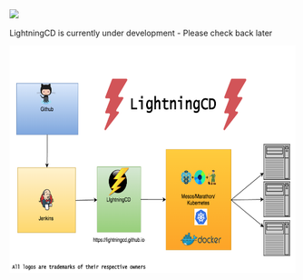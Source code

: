 <img src="https://circleci.com/gh/amitmawkin/lcd.svg?style=shield&circle-token=8d039fe4ce7c793f6aeff2bd97cf53e348b6bf70"/>

LightningCD is currently under development - Please check back later

<img src="/media/lightningcd.png" width="600" height="400" alt="LightningCD"/>
